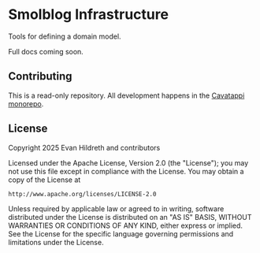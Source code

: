 # Smolblog Infrastructure

Tools for defining a domain model.

Full docs coming soon.

## Contributing

This is a read-only repository. All development happens in the [Cavatappi monorepo](https://github.com/cavatappiphp/cavatappi).

## License

Copyright 2025 Evan Hildreth and contributors

Licensed under the Apache License, Version 2.0 (the "License");
you may not use this file except in compliance with the License.
You may obtain a copy of the License at

	http://www.apache.org/licenses/LICENSE-2.0

Unless required by applicable law or agreed to in writing, software
distributed under the License is distributed on an "AS IS" BASIS,
WITHOUT WARRANTIES OR CONDITIONS OF ANY KIND, either express or implied.
See the License for the specific language governing permissions and
limitations under the License.
